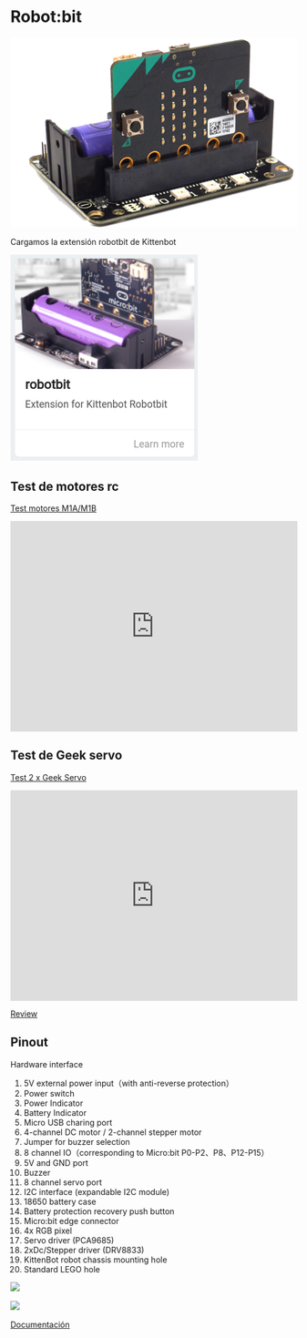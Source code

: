 # Robot:bit

![robotbit.png](./images/robotbit.png)

Cargamos la extensión robotbit de Kittenbot

![Extension_Robotbit](./images/Extension_Robotbit.png)

## Test de motores rc

[Test motores M1A/M1B](https://makecode.microbit.org/_7MD1DxemdTaw)


<div style="position:relative;height:calc(300px + 5em);width:100%;overflow:hidden;"><iframe style="position:absolute;top:0;left:0;width:100%;height:100%;" src="https://makecode.microbit.org/---codeembed#pub:_7MD1DxemdTaw" allowfullscreen="allowfullscreen" frameborder="0" sandbox="allow-scripts allow-same-origin"></iframe></div>

## Test de Geek servo

[Test 2 x Geek Servo](https://makecode.microbit.org/_acMT0fLeuRuP)


<div style="position:relative;height:calc(300px + 5em);width:100%;overflow:hidden;"><iframe style="position:absolute;top:0;left:0;width:100%;height:100%;" src="https://makecode.microbit.org/---codeembed#pub:_acMT0fLeuRuP" allowfullscreen="allowfullscreen" frameborder="0" sandbox="allow-scripts allow-same-origin"></iframe></div>

[Review](https://www.youtube.com/watch?v=80RS95HBOYs)

## Pinout

Hardware interface
1. 5V external power input（with anti-reverse protection）
1. Power switch
1. Power Indicator
1. Battery Indicator
1. Micro USB charing port
1. 4-channel DC motor / 2-channel stepper motor
1. Jumper for buzzer selection
1. 8 channel IO（corresponding to Micro:bit P0-P2、P8、P12-P15）
1. 5V and GND port
1. Buzzer
1. 8 channel servo port
1. I2C interface (expandable I2C module)
1. 18650 battery case
1. Battery protection recovery push button
1. Micro:bit edge connector
1. 4x RGB pixel
1. Servo driver (PCA9685)
1. 2xDc/Stepper driver (DRV8833)
1. KittenBot robot chassis mounting hole
1. Standard LEGO hole

![](https://camo.githubusercontent.com/7ee99cc9f8c1542f79a69c9086da96c13e7e2a4f/68747470733a2f2f692e6c6f6c692e6e65742f323031382f31322f30382f356330623238383036303632342e706e67)

![](https://camo.githubusercontent.com/614666c15df35b42eef3f20ad3b6bc4403b9082a/68747470733a2f2f692e6c6f6c692e6e65742f323031382f31322f30382f356330623238383039376433342e706e67)


[Documentación](https://www.kittenbot.cc/products/robotbit-robotics-expansion-board-for-micro-bit)